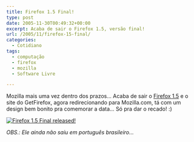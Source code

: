 ```yaml
---
title: Firefox 1.5 Final!
type: post
date: 2005-11-30T00:49:32+00:00
excerpt: Acaba de sair o Firefox 1.5, versão final!
url: /2005/11/firefox-15-final/
categories:
  - Cotidiano
tags:
  - computação
  - firefox
  - mozilla
  - Software Livre

---
```

Mozilla mais uma vez dentro dos prazos… Acaba de sair o [Firefox 1.5][1] e o site do GetFirefox, agora redirecionando para Mozilla.com, tá com um design bem bonito pra comemorar a data… Só pra dar o recado! :)

[<img src="https://i2.wp.com/static.flickr.com/35/68455140_398b1fd330.jpg?resize=500%2C375" alt="Firefox 1.5 Final released!" data-recalc-dims="1" />][2]

_OBS.: Ele ainda não saiu em português brasileiro…_

 [1]: http://www.getfirefox.com
 [2]: http://www.flickr.com/photos/tiago/68455140/ "Photo Sharing"

